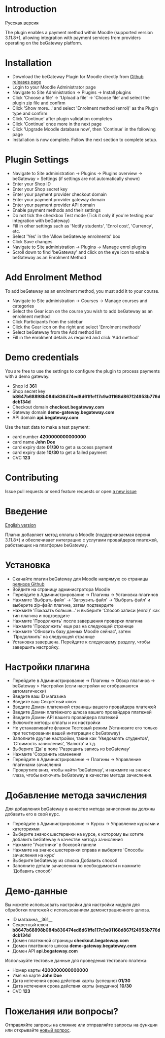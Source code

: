 # Introduction

[Русская версия](#Введение)

The plugin enables a payment method within Moodle (supported version 3.11.8+), allowing integration with payment services from providers operating on the beGateway platform.

# Installation

  * Download the beGateway Plugin for Moodle directly from [Github releases page](https://github.com/begateway/moodle-payment-plugin/releases)
  * Login to your Moodle Administrator page
  * Navigate to Site Administration -> Plugins -> Install plugins
  * Click 'Choose a file' -> 'Upload a file' -> 'Choose file' and select the plugin zip file and confirm
  * Click 'Show more...' and select 'Enrolment method (enrol)' as the Plugin type and confirm
  * Click 'Continue' after plugin validation completes
  * Click 'Continue' once more in the next page
  * Click 'Upgrade Moodle database now', then 'Continue' in the following page
  * Installation is now complete. Follow the next section to complete setup.

# Plugin Settings

  * Navigate to Site administration -> Plugins -> Plugins overview -> beGateway > Settings (if settings are not automatically shown)
  * Enter your Shop ID
  * Enter your Shop secret key
  * Enter your payment provider checkout domain
  * Enter your payment provider gateway domain
  * Enter your payment provider API domain
  * Enable payment methods and their settings
  * Do not tick the checkbox Test mode (Tick it only if you're testing your integration with beGateway)
  * Fill in other settings such as 'Notify students', 'Enrol cost', 'Currency', etc.
  * Select 'Yes' in the 'Allow beGateway enrolments' box
  * Click Save changes
  * Navigate to Site administration -> Plugins -> Manage enrol plugins
  * Scroll down to find 'beGateway' and click on the eye icon to enable beGateway as an Enrolment Method

# Add Enrolment Method

To add beGateway as an enrolment method, you must add it to your course.

  * Navigate to Site administration -> Courses -> Manage courses and categories
  * Select the Gear icon on the course you wish to add beGateway as an enrolment method
  * Click Participants from the sidebar
  * Click the Gear icon on the right and select 'Enrolment methods'
  * Select beGateway from the Add method list
  * Fill in the enrolment details as required and click 'Add method'

# Demo credentials

You are free to use the settings to configure the plugin to process
payments with a demo gateway.

  * Shop Id __361__
  * Shop secret key __b8647b68898b084b836474ed8d61ffe117c9a01168d867f24953b776ddcb134d__
  * Checkout domain __checkout.begateway.com__
  * Gateway domain __demo-gateway.begateway.com__
  * API domain __api.begateway.com__


Use the test data to make a test payment:

  * card number __4200000000000000__
  * card name __John Doe__
  * card expiry date __01/30__ to get a success payment
  * card expiry date __10/30__ to get a failed payment
  * CVC __123__

# Contributing

Issue pull requests or send feature requests or open [a new issue](https://github.com/begateway/moodle-payment-plugin/issues/new)

# Введение

[English version](#Introduction)

Плагин добавляет метод оплаты в Moodle (поддерживаемая версия 3.11.8+) и обеспечивает интеграцию с услугами провайдеров платежей, работающих на платформе beGateway.

# Установка

  * Скачайте плагин beGateway для Moodle напрямую со страницы [релизов Github](https://github.com/begateway/moodle-payment-plugin/releases)
  * Войдите на страницу администратора Moodle
  * Перейдите в Администрирование -> Плагины -> Установка плагинов
  * Нажмите 'Выбрать файл' -> 'Загрузить файл' -> 'Выбрать файл' и выберите zip-файл плагина, затем подтвердите
  * Нажмите 'Показать больше...' и выберите 'Способ записи (enrol)' как тип плагина и подтвердите
  * Нажмите 'Продолжить' после завершения проверки плагина
  * Нажмите 'Продолжить' еще раз на следующей странице
  * Нажмите 'Обновить базу данных Moodle сейчас', затем 'Продолжить' на следующей странице
  * Установка завершена. Перейдите к следующему разделу, чтобы завершить настройку.

# Настройки плагина

  * Перейдите в Администрирование -> Плагины -> Обзор плагинов -> beGateway > Настройки (если настройки не отображаются автоматически)
  * Введите ваш ID магазина
  * Введите ваш Секретный ключ
  * Введите Домен платежной страницы вашего провайдера платежей
  * Введите Домен платёжного шлюза вашего провайдера платежей
  * Введите Домен API вашего провайдера платежей
  * Включите методы оплаты и их настройки
  * Не устанавливайте флажок Тестовый режим (Установите его только при тестировании вашей интеграции с beGateway)
  * Заполните другие настройки, такие как 'Уведомлять студентов', 'Стоимость зачисления', 'Валюта' и т.д.
  * Выберите 'Да' в поле 'Разрешить запись из beGateway'
  * Нажмите 'Сохранить изменения'
  * Перейдите в Администрирование -> Плагины -> Управление плагинами зачисления
  * Прокрутите вниз, чтобы найти 'beGateway', и нажмите на значок глаза, чтобы включить beGateway в качестве метода зачисления.

# Добавление метода зачисления

Для добавления beGateway в качестве метода зачисления вы должны добавить его в свой курс.

  * Перейдите в Администрирование -> Курсы -> Управление курсами и категориями
  * Выберите значок шестеренки на курсе, к которому вы хотите добавить beGateway в качестве метода зачисления
  * Нажмите 'Участники' в боковой панели
  * Нажмите на значок шестеренки справа и выберите 'Способы зачисления на курс'
  * Выберите beGateway из списка Добавить способ
  * Заполните детали зачисления по необходимости и нажмите 'Добавить способ'

# Демо-данные

Вы можете использовать настройки для настройки модуля для обработки платежей с использованием демонстрационного шлюза.

  * ID магазина__361__
  * Секретный ключ __b8647b68898b084b836474ed8d61ffe117c9a01168d867f24953b776ddcb134d__
  * Домен платежной страницы __checkout.begateway.com__
  * Домен платёжного шлюза __demo-gateway.begateway.com__
  * Домен API __api.begateway.com__


Используйте тестовые данные для проведения тестового платежа:

  * Номер карты __4200000000000000__
  * Имя на карте __John Doe__
  * Дата истечения срока действия карты (успешно) __01/30__
  * Дата истечения срока действия карты (неудачно) __10/30__
  * CVC __123__

# Пожелания или вопросы?

Отправляйте запросы на слияние или отправляйте запросы на функции или открывайте [новый вопрос](https://github.com/begateway/moodle-payment-plugin/issues/new).
